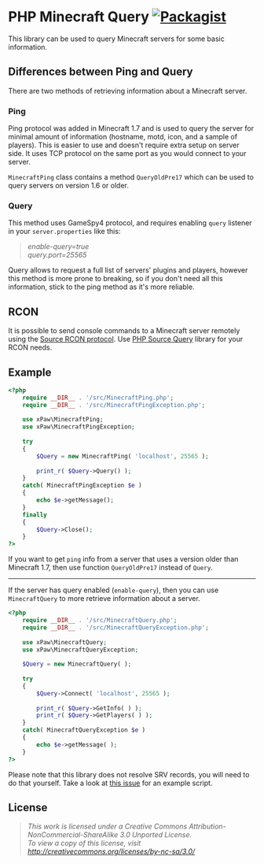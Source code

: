 # PHP Minecraft Query [![Packagist](https://img.shields.io/packagist/dt/xpaw/php-minecraft-query.svg)](https://packagist.org/packages/xpaw/php-minecraft-query)

This library can be used to query Minecraft servers for some basic information.

## Differences between Ping and Query

There are two methods of retrieving information about a Minecraft server.

### Ping
Ping protocol was added in Minecraft 1.7 and is used to query the server for minimal amount of information (hostname, motd, icon, and a sample of players). This is easier to use and doesn't require extra setup on server side. It uses TCP protocol on the same port as you would connect to your server.

`MinecraftPing` class contains a method `QueryOldPre17` which can be used to query servers on version 1.6 or older.

### Query
This method uses GameSpy4 protocol, and requires enabling `query` listener in your `server.properties` like this:

> *enable-query=true*<br>
> *query.port=25565*

Query allows to request a full list of servers' plugins and players, however this method is more prone to breaking, so if you don't need all this information, stick to the ping method as it's more reliable.

## RCON
It is possible to send console commands to a Minecraft server remotely using the [Source RCON protocol](https://developer.valvesoftware.com/wiki/Source_RCON_Protocol). Use [PHP Source Query](https://github.com/xPaw/PHP-Source-Query-Class) library for your RCON needs.

## Example
```php
<?php
	require __DIR__ . '/src/MinecraftPing.php';
	require __DIR__ . '/src/MinecraftPingException.php';
	
	use xPaw\MinecraftPing;
	use xPaw\MinecraftPingException;
	
	try
	{
		$Query = new MinecraftPing( 'localhost', 25565 );
		
		print_r( $Query->Query() );
	}
	catch( MinecraftPingException $e )
	{
		echo $e->getMessage();
	}
	finally
	{
		$Query->Close();
	}
?>
```

If you want to get `ping` info from a server that uses a version older than Minecraft 1.7,
then use function `QueryOldPre17` instead of `Query`.

----

If the server has query enabled (`enable-query`), then you can use `MinecraftQuery` to more retrieve information about a server.
```php
<?php
	require __DIR__ . '/src/MinecraftQuery.php';
	require __DIR__ . '/src/MinecraftQueryException.php';
	
	use xPaw\MinecraftQuery;
	use xPaw\MinecraftQueryException;
	
	$Query = new MinecraftQuery( );
	
	try
	{
		$Query->Connect( 'localhost', 25565 );
		
		print_r( $Query->GetInfo( ) );
		print_r( $Query->GetPlayers( ) );
	}
	catch( MinecraftQueryException $e )
	{
		echo $e->getMessage( );
	}
?>
```

Please note that this library does not resolve SRV records, you will need to do that yourself.
Take a look at [this issue](https://github.com/xPaw/PHP-Minecraft-Query/issues/34) for an example script.

## License
> *This work is licensed under a Creative Commons Attribution-NonCommercial-ShareAlike 3.0 Unported License.<br>
> To view a copy of this license, visit http://creativecommons.org/licenses/by-nc-sa/3.0/*
